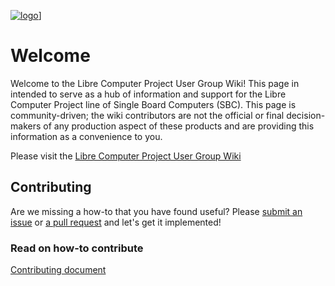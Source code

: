 <a href="http://lcpugwiki.readthedocs.io/en/latest/" rel="LCPUG wiki">![logo](https://cdn.rawgit.com/LibreComputerProjectUserGroup/wiki/feeec0f8/images/lcpugw3.png)]</a>


Welcome
=======

Welcome to the Libre Computer Project User Group Wiki!
This page in intended to serve as a hub of information and support for the Libre Computer Project line of Single Board Computers (SBC).
This page is community-driven; the wiki contributors are not the official or final decision-makers of any production aspect of these products and are providing this information as a convenience to you.

Please visit the [Libre Computer Project User Group Wiki](http://lcpugwiki.readthedocs.io/en/latest/)

## Contributing
Are we missing a how-to that you have found useful? Please [submit an issue](https://github.com/LibreComputerProjectUserGroup/wiki/issues) or [a pull request](https://github.com/LibreComputerProjectUserGroup/wiki/pulls) and let's get it implemented!

### Read on how-to contribute
[Contributing document](https://github.com/LibreComputerProjectUserGroup/wiki/blob/master/CONTRIBUTING.md)
